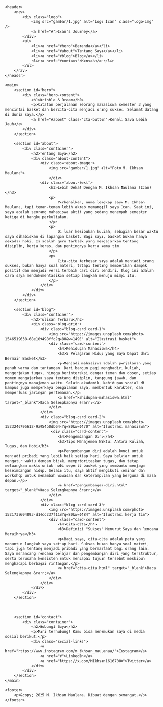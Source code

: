 <!DOCTYPE html>
<html lang="id">
<head>
    <link rel="shortcut icon" href="favicon/favicon_io/logo.ico" type="image/x-icon">
    <meta charset="UTF-8">
    <meta name="viewport" content="width=device-width, initial-scale=1.0">
    <title>M. Ikhsan Maulana (Ican) - Personal Blog</title>
    <link rel="stylesheet" href="css.css">
    <link href="https://fonts.googleapis.com/css2?family=Poppins:wght@400;600;700&display=swap" rel="stylesheet">
</head>
<body>

    <header>
        <nav>
            <div class="logo">
                <img src="gambar/1.jpg" alt="Logo Ican" class="logo-img" />
                <a href="#">Ican's Journey</a>
            </div>
            <ul>
                <li><a href="#hero">Beranda</a></li>
                <li><a href="#about">Tentang Saya</a></li>
                <li><a href="#blog">Blog</a></li>
                <li><a href="#contact">Kontak</a></li>
            </ul>
        </nav>
    </header>

    <main>
        <section id="hero">
            <div class="hero-content">
                <h1>Dribble & Dream</h1>
                <p>Catatan perjalanan seorang mahasiswa semester 3 yang mencintai basket dan bercita-cita menjadi orang sukses. Selamat datang di dunia saya.</p>
                <a href="#about" class="cta-button">Kenali Saya Lebih Jauh</a>
            </div>
        </section>

        <section id="about">
            <div class="container">
                <h2>Tentang Saya</h2>
                <div class="about-content">
                    <div class="about-image">
                        <img src="gambar/1.jpg" alt="Foto M. Ikhsan Maulana">
                        </div>
                    <div class="about-text">
                        <h3>Lebih Dekat Dengan M. Ikhsan Maulana (Ican)</h3>
                        <p>
                            Perkenalkan, nama lengkap saya M. Ikhsan Maulana, tapi teman-teman lebih akrab memanggil saya Ican. Saat ini, saya adalah seorang mahasiswa aktif yang sedang menempuh semester ketiga di bangku perkuliahan.
                        </p>
                        <p>
                            Di luar kesibukan kuliah, sebagian besar waktu saya dihabiskan di lapangan basket. Bagi saya, basket bukan hanya sekadar hobi. Ia adalah guru terbaik yang mengajarkan tentang disiplin, kerja keras, dan pentingnya kerja sama tim.
                        </p>
                        <p>
                            Cita-cita terbesar saya adalah menjadi orang sukses, bukan hanya soal materi, tetapi tentang memberikan dampak positif dan menjadi versi terbaik dari diri sendiri. Blog ini adalah cara saya mendokumentasikan setiap langkah menuju mimpi itu.
                        </p>
                    </div>
                </div>
            </div>
        </section>

        <section id="blog">
            <div class="container">
                <h2>Tulisan Terbaru</h2>
                <div class="blog-grid">
                    <div class="blog-card card-1">
                        <img src="https://images.unsplash.com/photo-1546519638-68e109498ffc?q=80&w=1490" alt="Ilustrasi basket">
                        <div class="card-content">
                            <h4>Kehidupan Mahasiswa</h4>
                            <h3>5 Pelajaran Hidup yang Saya Dapat dari Bermain Basket</h3>
                            <p>Menjadi mahasiswa adalah perjalanan yang penuh warna dan tantangan. Dari bangun pagi menghadiri kuliah, mengerjakan tugas, hingga berinteraksi dengan teman dan dosen, setiap momen mengajarkan saya tentang disiplin, tanggung jawab, dan pentingnya manajemen waktu. Selain akademik, kehidupan sosial di kampus juga memperkaya pengalaman saya, membentuk karakter, dan memperluas jaringan pertemanan.</p>
                            <a href="kehidupan-mahasiswa.html" target="_blank">Baca Selengkapnya &rarr;</a>
                        </div>
                    </div>
                    <div class="blog-card card-2">
                        <img src="https://images.unsplash.com/photo-1523240795612-9a054b0db644?q=80&w=1470" alt="Ilustrasi mahasiswa">
                         <div class="card-content">
                            <h4>Pengembangan Diri</h4>
                            <h3>Tips Manajemen Waktu: Antara Kuliah, Tugas, dan Hobi</h3>
                            <p>Pengembangan diri adalah kunci untuk menjadi pribadi yang lebih baik setiap hari. Saya belajar untuk mengatur waktu dengan bijak, memprioritaskan tugas, dan tetap meluangkan waktu untuk hobi seperti basket yang membantu menjaga keseimbangan hidup. Selain itu, saya aktif mengikuti seminar dan workshop untuk menambah wawasan dan keterampilan yang berguna di masa depan.</p>
                            <a href="pengembangan-diri.html" target="_blank">Baca Selengkapnya &rarr;</a>
                        </div>
                    </div>
                    <div class="blog-card card-3">
                        <img src="https://images.unsplash.com/photo-1521737604893-d14cc237f11d?q=80&w=1484" alt="Ilustrasi kerja tim">
                        <div class="card-content">
                            <h4>Cita-Cita</h4>
                            <h3>Definisi "Sukses" Menurut Saya dan Rencana Meraihnya</h3>
                            <p>Bagi saya, cita-cita adalah peta yang menuntun langkah saya setiap hari. Sukses bukan hanya soal materi, tapi juga tentang menjadi pribadi yang bermanfaat bagi orang lain. Saya merancang rencana belajar dan pengembangan diri yang terstruktur, serta berusaha konsisten untuk mencapai tujuan tersebut meskipun menghadapi berbagai rintangan.</p>
                            <a href="cita-cita.html" target="_blank">Baca Selengkapnya &rarr;</a>
                        </div>
                    </div>
                </div>
            </div>
        </section>



        <section id="contact">
            <div class="container">
                <h2>Hubungi Saya</h2>
                <p>Mari terhubung! Kamu bisa menemukan saya di media sosial berikut:</p>
                <div class="social-links">
                    <a href="https://www.instagram.com/m_ikhsan_maulanaa/">Instagram</a>
                    <a href="#">LinkedIn</a>
                    <a href="https://x.com/MIkhsan16167000">Twitter</a>
                </div>
            </div>
        </section>
    </main>

    <footer>
        <p>&copy; 2025 M. Ikhsan Maulana. Dibuat dengan semangat.</p>
    </footer>

</body>
</html>
